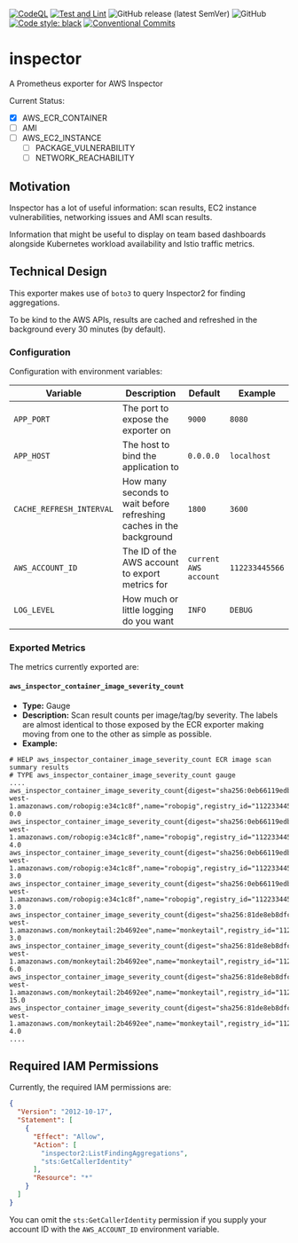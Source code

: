 [![CodeQL](https://github.com/aws-exporters/inspector/actions/workflows/codeql-analysis.yml/badge.svg)](https://github.com/aws-exporters/inspector/actions/workflows/codeql-analysis.yml)
[![Test and Lint](https://github.com/aws-exporters/inspector/actions/workflows/test-and-lint.yaml/badge.svg)](https://github.com/aws-exporters/inspector/actions/workflows/test-and-lint.yaml)
![GitHub release (latest SemVer)](https://img.shields.io/github/v/release/aws-exporters/inspector)
![GitHub](https://img.shields.io/github/license/aws-exporters/inspector)
[![Code style: black](https://img.shields.io/badge/code%20style-black-000000.svg)](https://github.com/psf/black)
[![Conventional Commits](https://img.shields.io/badge/Conventional%20Commits-1.0.0-yellow.svg)](https://conventionalcommits.org)

# inspector
A Prometheus exporter for AWS Inspector

Current Status:
- [x] AWS_ECR_CONTAINER
- [ ] AMI
- [ ] AWS_EC2_INSTANCE
  - [ ] PACKAGE_VULNERABILITY
  - [ ] NETWORK_REACHABILITY

## Motivation
Inspector has a lot of useful information: scan results, EC2 instance
vulnerabilities, networking issues and AMI scan results. 

Information that might be useful to display on team based dashboards alongside
Kubernetes workload availability and Istio traffic metrics.

## Technical Design
This exporter makes use of `boto3` to query Inspector2 for finding aggregations.

To be kind to the AWS APIs, results are cached and refreshed in the background every
30 minutes (by default).

### Configuration
Configuration with environment variables:

| Variable | Description | Default | Example |
| -------- | ----------- | ------- | ------- |
| `APP_PORT` | The port to expose the exporter on | `9000` | `8080` |
| `APP_HOST` | The host to bind the application to | `0.0.0.0` | `localhost` |
| `CACHE_REFRESH_INTERVAL` | How many seconds to wait before refreshing caches in the background | `1800` | `3600` |
| `AWS_ACCOUNT_ID` | The ID of the AWS account to export metrics for | `current AWS account` | `112233445566` |
| `LOG_LEVEL` | How much or little logging do you want | `INFO` | `DEBUG` |

### Exported Metrics
The metrics currently exported are:

#### `aws_inspector_container_image_severity_count`
- **Type:** Gauge
- **Description:** Scan result counts per image/tag/by severity. The labels are
  almost identical to those exposed by the ECR exporter making moving from one to
  the other as simple as possible.
- **Example:**
```
# HELP aws_inspector_container_image_severity_count ECR image scan summary results
# TYPE aws_inspector_container_image_severity_count gauge
....
aws_inspector_container_image_severity_count{digest="sha256:0eb66119edb5484e846acb68ce60b02fb69aed204fd3dedb5277f8add881fcdb",image="112233445566.dkr.ecr.eu-west-1.amazonaws.com/robopig:e34c1c8f",name="robopig",registry_id="112233445566",severity="CRITICAL",tag="e34c1c8f"} 0.0
aws_inspector_container_image_severity_count{digest="sha256:0eb66119edb5484e846acb68ce60b02fb69aed204fd3dedb5277f8add881fcdb",image="112233445566.dkr.ecr.eu-west-1.amazonaws.com/robopig:e34c1c8f",name="robopig",registry_id="112233445566",severity="HIGH",tag="e34c1c8f"} 4.0
aws_inspector_container_image_severity_count{digest="sha256:0eb66119edb5484e846acb68ce60b02fb69aed204fd3dedb5277f8add881fcdb",image="112233445566.dkr.ecr.eu-west-1.amazonaws.com/robopig:e34c1c8f",name="robopig",registry_id="112233445566",severity="MEDIUM",tag="e34c1c8f"} 3.0
aws_inspector_container_image_severity_count{digest="sha256:0eb66119edb5484e846acb68ce60b02fb69aed204fd3dedb5277f8add881fcdb",image="112233445566.dkr.ecr.eu-west-1.amazonaws.com/robopig:e34c1c8f",name="robopig",registry_id="112233445566",severity="LOW",tag="e34c1c8f"} 3.0
aws_inspector_container_image_severity_count{digest="sha256:81de8eb8dfcb38c28d6ca0a8e4c9ad27bedc72e523f96d93c7cc365e62be5147",image="112233445566.dkr.ecr.eu-west-1.amazonaws.com/monkeytail:2b4692ee",name="monkeytail",registry_id="112233445566",severity="CRITICAL",tag="2b4692ee"} 3.0
aws_inspector_container_image_severity_count{digest="sha256:81de8eb8dfcb38c28d6ca0a8e4c9ad27bedc72e523f96d93c7cc365e62be5147",image="112233445566.dkr.ecr.eu-west-1.amazonaws.com/monkeytail:2b4692ee",name="monkeytail",registry_id="112233445566",severity="HIGH",tag="2b4692ee"} 6.0
aws_inspector_container_image_severity_count{digest="sha256:81de8eb8dfcb38c28d6ca0a8e4c9ad27bedc72e523f96d93c7cc365e62be5147",image="112233445566.dkr.ecr.eu-west-1.amazonaws.com/monkeytail:2b4692ee",name="monkeytail",registry_id="112233445566",severity="MEDIUM",tag="2b4692ee"} 15.0
aws_inspector_container_image_severity_count{digest="sha256:81de8eb8dfcb38c28d6ca0a8e4c9ad27bedc72e523f96d93c7cc365e62be5147",image="112233445566.dkr.ecr.eu-west-1.amazonaws.com/monkeytail:2b4692ee",name="monkeytail",registry_id="112233445566",severity="LOW",tag="2b4692ee"} 4.0
....
```

## Required IAM Permissions
Currently, the required IAM permissions are: 
```json
{
  "Version": "2012-10-17",
  "Statement": [
    {
      "Effect": "Allow",
      "Action": [
        "inspector2:ListFindingAggregations",
        "sts:GetCallerIdentity"
      ],
      "Resource": "*"
    }
  ]
}
```
You can omit the `sts:GetCallerIdentity` permission if you supply your account ID with the `AWS_ACCOUNT_ID` environment variable.
